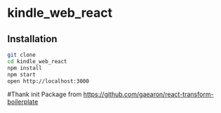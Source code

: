 # kindle_web_react

## Installation

```bash
git clone
cd kindle_web_react
npm install
npm start
open http://localhost:3000
```

#Thank
  init Package from https://github.com/gaearon/react-transform-boilerplate
